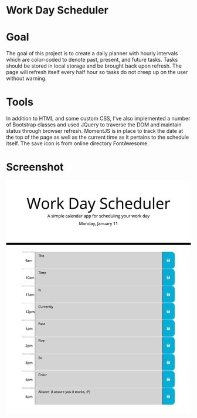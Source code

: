 # Work Day Scheduler

# Goal
The goal of this project is to create a daily planner with hourly intervals which are color-coded to denote past, present, and future tasks. Tasks should be stored in local storage and be brought back upon refresh. The page will refresh itself every half hour so tasks do not creep up on the user without warning.

# Tools
In addition to HTML and some custom CSS, I've also implemented a number of Bootstrap classes and used JQuery to traverse the DOM and maintain status through browser refresh. MomentJS is in place to track the date at the top of the page as well as the current time as it pertains to the schedule itself. The save icon is from online directory FontAwesome.

# Screenshot
<img src=https://github.com/kirkbalop/daily-planner/blob/main/images/dp_screenshot.png>
